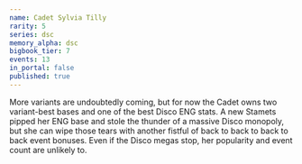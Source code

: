 ```yaml
---
name: Cadet Sylvia Tilly
rarity: 5
series: dsc
memory_alpha: dsc
bigbook_tier: 7
events: 13
in_portal: false
published: true
---
```


More variants are undoubtedly coming, but for now the Cadet owns two variant-best bases and one of the best Disco ENG stats. A new Stamets pipped her ENG base and stole the thunder of a massive Disco monopoly, but she can wipe those tears with another fistful of back to back to back to back event bonuses. Even if the Disco megas stop, her popularity and event count are unlikely to.
